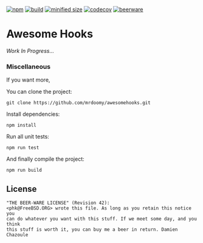 [![npm](https://img.shields.io/npm/v/@mrdoomy/awesome-hooks.svg)](https://github.com/mrdoomy/@mrdoomy/awesomehooks) [![build](https://travis-ci.org/MrDoomy/AwesomeHooks.svg)](https://travis-ci.org/MrDoomy/AwesomeHooks.svg) [![minified size](https://img.shields.io/bundlephobia/min/@mrdoomy/awesome-hooks.svg)](https://www.npmjs.com/package/@mrdoomy/awesome-hooks) [![codecov](https://img.shields.io/codecov/c/github/MrDoomy/AwesomeHooks.svg)](https://codecov.io/gh/MrDoomy/AwesomeHooks) [![beerware](https://img.shields.io/badge/license-beerware-orange.svg)](https://wikipedia.org/wiki/beerware)

# Awesome Hooks

_Work In Progress..._

### Miscellaneous

If you want more,

You can clone the project:

```
git clone https://github.com/mrdoomy/awesomehooks.git
```

Install dependencies:

```
npm install
```

Run all unit tests:

```
npm run test
```

And finally compile the project:

```
npm run build
```

## License

```
"THE BEER-WARE LICENSE" (Revision 42):
<phk@FreeBSD.ORG> wrote this file. As long as you retain this notice you
can do whatever you want with this stuff. If we meet some day, and you think
this stuff is worth it, you can buy me a beer in return. Damien Chazoule
```
